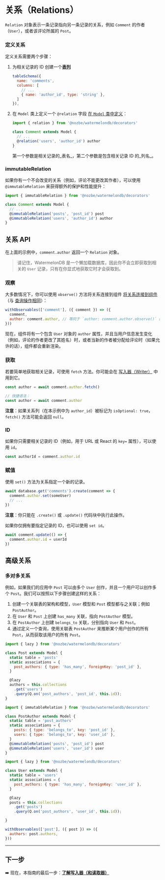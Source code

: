 # 关系（Relations）

`Relation` 对象表示一条记录指向另一条记录的关系，例如 `Comment` 的作者（`User`），或者该评论所属的 `Post`。

### 定义关系

定义关系需要两个步骤：

1. 为相关记录的 ID 创建一个[**表列**](./Schema.md)

   ```js
   tableSchema({
     name: 'comments',
     columns: [
       // ...
       { name: 'author_id', type: 'string' },
     ]
   }),
   ```
2. 在 `Model` 类上定义一个 `@relation` 字段 [在 `Model` 类中定义](./Model.md)：

   ```js
   import { relation } from '@nozbe/watermelondb/decorators'

   class Comment extends Model {
     // ...
     @relation('users', 'author_id') author
   }
   ```

   第一个参数是相关记录的_表名_，第二个参数是包含相关记录 ID 的_列名_。

### immutableRelation

如果你有一个不会改变的关系（例如，评论不能更改其作者），可以使用 `@immutableRelation` 来获得额外的保护和性能提升：

```js
import { immutableRelation } from '@nozbe/watermelondb/decorators'

class Comment extends Model {
  // ...
  @immutableRelation('posts', 'post_id') post
  @immutableRelation('users', 'author_id') author
}
```

## 关系 API

在上面的示例中，`comment.author` 返回一个 `Relation` 对象。

> 请记住，WatermelonDB 是一个懒加载数据库，因此你不会立即获取到相关的 `User` 记录，只有在你显式地获取它时才会获取到。

### 观察

大多数情况下，你可以使用 `observe()` 方法将关系连接到组件 [将关系连接到组件](./Components.md)（与 [查询操作相同](./Query.md)）：

```js
withObservables(['comment'], ({ comment }) => ({
  comment,
  author: comment.author, // 等同于 `author: comment.author.observe()` 的快捷语法
}))
```

现在，组件将有一个包含 `User` 对象的 `author` 属性，并且当用户信息发生变化（例如，评论的作者更改了其姓名）时，或者当新的作者被分配给评论时（如果允许的话），组件都会重新渲染。

### 获取

若要简单地获取相关记录，可使用 `fetch` 方法。你可能会在 [写入器（Writer）](./Writers.md) 中用到它。

```js
const author = await comment.author.fetch()

// 快捷语法：
const author = await comment.author
```

**注意**：如果关系列（在本示例中为 `author_id`）被标记为 `isOptional: true`，`fetch()` 方法可能会返回 `null`。

### ID

如果你只需要相关记录的 ID（例如，用于 URL 或 React 的 `key=` 属性），可以使用 `id`。

```js
const authorId = comment.author.id
```

### 赋值

使用 `set()` 方法为关系指定一个新的记录。

```js
await database.get('comments').create(comment => {
  comment.author.set(someUser)
  // ...
})
```

**注意**：你只能在 `.create()` 或 `.update()` 代码块中执行此操作。

如果你仅拥有要指定记录的 ID，也可以使用 `set id`。

```js
await comment.update(() => {
  comment.author.id = userId
})
```

## 高级关系

### 多对多关系

例如，如果我们的应用中 `Post` 可以由多个 `User` 创作，并且一个用户可以创作多个 `Post`。我们可以按照以下步骤创建这样的关系：

1. 创建一个关联表的架构和模型，`User` 模型和 `Post` 模型都与之关联；例如 `PostAuthor`。
2. 在 `User` 和 `Post` 上创建 `has_many` 关联，指向 `PostAuthor` 模型。
3. 在 `PostAuthor` 上创建 `belongs_to` 关联，分别指向 `User` 和 `Post`。
4. 通过定义一个查询，使用关联表 `PostAuthor` 来推断某个用户创作的所有 `Post`，从而获取该用户的所有 `Post`。

```js
import { lazy } from '@nozbe/watermelondb/decorators'

class Post extends Model {
  static table = 'posts'
  static associations = {
    post_authors: { type: 'has_many', foreignKey: 'post_id' },
  }

  @lazy
  authors = this.collections
    .get('users')
    .query(Q.on('post_authors', 'post_id', this.id));
}
```

```js
import { immutableRelation } from '@nozbe/watermelondb/decorators'

class PostAuthor extends Model {
  static table = 'post_authors'
  static associations = {
    posts: { type: 'belongs_to', key: 'post_id' },
    users: { type: 'belongs_to', key: 'user_id' },
  }
  @immutableRelation('posts', 'post_id') post
  @immutableRelation('users', 'user_id') user
}

```

```js
import { lazy } from '@nozbe/watermelondb/decorators'

class User extends Model {
  static table = 'users'
  static associations = {
    post_authors: { type: 'has_many', foreignKey: 'user_id' },
  }

  @lazy
  posts = this.collections
    .get('posts')
    .query(Q.on('post_authors', 'user_id', this.id));

}
```

```js
withObservables(['post'], ({ post }) => ({
  authors: post.authors,
}))
```

* * *

## 下一步

➡️ 现在，本指南的最后一步：[**了解写入器（和读取器）**](./Writers.md)
